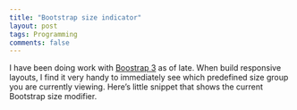 ```yaml
---
title: "Bootstrap size indicator"
layout: post
tags: Programming
comments: false
--- 
```


I have been doing work with [Boostrap 3](http://getbootstrap.com) as of late. When build responsive layouts, I find it very handy to immediately see which predefined size group you are currently viewing. Here’s little snippet that shows the current Bootstrap size modifier.

<script src="https://gist.github.com/csim/30aed7384208a76f6a07.js"></script>

